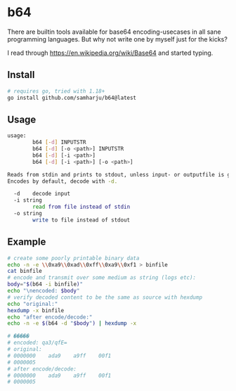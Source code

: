 # b64

There are builtin tools available for base64 encoding-usecases in all sane programming languages.
But why not write one by myself just for the kicks?

I read through https://en.wikipedia.org/wiki/Base64 and started typing.

## Install
```bash
# requires go, tried with 1.18+
go install github.com/samharju/b64@latest
```

## Usage

```bash
usage:
        b64 [-d] INPUTSTR
        b64 [-d] [-o <path>] INPUTSTR
        b64 [-d] [-i <path>]
        b64 [-d] [-i <path>] [-o <path>]

Reads from stdin and prints to stdout, unless input- or outputfile is given.
Encodes by default, decode with -d.

  -d    decode input
  -i string
        read from file instead of stdin
  -o string
        write to file instead of stdout
```

## Example
```bash
# create some poorly printable binary data
echo -n -e \\0xa9\\0xad\\0xff\\0xa9\\0xf1 > binfile
cat binfile
# encode and transmit over some medium as string (logs etc):
body="$(b64 -i binfile)"
echo "\nencoded: $body"
# verify decoded content to be the same as source with hexdump
echo "original:"
hexdump -x binfile
echo "after encode/decode:"
echo -n -e $(b64 -d "$body") | hexdump -x

# �����
# encoded: qa3/qfE=
# original:
# 0000000    ada9    a9ff    00f1
# 0000005
# after encode/decode:
# 0000000    ada9    a9ff    00f1
# 0000005
```
